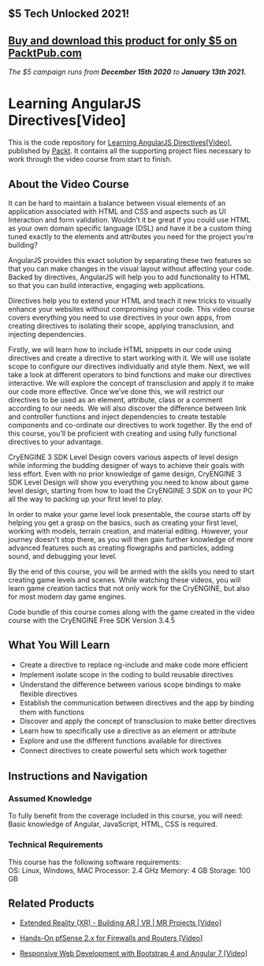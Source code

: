 ## $5 Tech Unlocked 2021!
[Buy and download this product for only $5 on PacktPub.com](https://www.packtpub.com/)
-----
*The $5 campaign         runs from __December 15th 2020__ to __January 13th 2021.__*

# Learning AngularJS Directives[Video]
This is the code repository for [Learning AngularJS Directives[Video]](https://www.packtpub.com/web-development/learning-angularjs-directivesvideo?utm_source=github&utm_medium=repository&utm_campaign=9781785287329), published by [Packt](https://www.packtpub.com/?utm_source=github). It contains all the supporting project files necessary to work through the video course from start to finish.
## About the Video Course
It can be hard to maintain a balance between visual elements of an application associated with HTML and CSS and aspects such as UI Interaction and form validation. Wouldn’t it be great if you could use HTML as your own domain specific language (DSL) and have it be a custom thing tuned exactly to the elements and attributes you need for the project you’re building?

AngularJS provides this exact solution by separating these two features so that you can make changes in the visual layout without affecting your code. Backed by directives, AngularJS will help you to add functionality to HTML so that you can build interactive, engaging web applications.

Directives help you to extend your HTML and teach it new tricks to visually enhance your websites without compromising your code. This video course covers everything you need to use directives in your own apps, from creating directives to isolating their scope, applying transclusion, and injecting dependencies.

Firstly, we will learn how to include HTML snippets in our code using directives and create a directive to start working with it. We will use isolate scope to configure our directives individually and style them. Next, we will take a look at different operators to bind functions and make our directives interactive. We will explore the concept of transclusion and apply it to make our code more effective. Once we’ve done this, we will restrict our directives to be used as an element, attribute, class or a comment according to our needs. We will also discover the difference between link and controller functions and inject dependencies to create testable components and co-ordinate our directives to work together. By the end of this course, you’ll be proficient with creating and using fully functional directives to your advantage.

CryENGINE 3 SDK Level Design covers various aspects of level design while informing the budding designer of ways to achieve their goals with less effort. Even with no prior knowledge of game design, CryENGINE 3 SDK Level Design will show you everything you need to know about game level design, starting from how to load the CryENGINE 3 SDK on to your PC all the way to packing up your first level to play.

In order to make your game level look presentable, the course starts off by helping you get a grasp on the basics, such as creating your first level, working with models, terrain creation, and material editing. However, your journey doesn't stop there, as you will then gain further knowledge of more advanced features such as creating flowgraphs and particles, adding sound, and debugging your level.

By the end of this course, you will be armed with the skills you need to start creating game levels and scenes. While watching these videos, you will learn game creation tactics that not only work for the CryENGINE, but also for most modern day game engines.

Code bundle of this course comes along with the game created in the video course with the CryENGINE Free SDK Version 3.4.5

<H2>What You Will Learn</H2>
<DIV class=book-info-will-learn-text>
<UL>
<LI><SPAN style="LINE-HEIGHT: 20px; BACKGROUND-COLOR: transparent">Create a directive to replace ng-include and make code more efficient</SPAN> 
<LI><SPAN style="LINE-HEIGHT: 20px; BACKGROUND-COLOR: transparent">Implement isolate scope in the coding to build reusable directives </SPAN>
<LI><SPAN style="LINE-HEIGHT: 20px; BACKGROUND-COLOR: transparent">Understand the difference between various scope bindings to make flexible directives </SPAN>
<LI><SPAN style="LINE-HEIGHT: 20px; BACKGROUND-COLOR: transparent">Establish the communication between directives and the app by binding them with functions </SPAN>
<LI><SPAN style="LINE-HEIGHT: 20px; BACKGROUND-COLOR: transparent">Discover and apply the concept of transclusion to make better directives </SPAN>
<LI><SPAN style="LINE-HEIGHT: 20px; BACKGROUND-COLOR: transparent">Learn how to specifically use a directive as an element or attribute </SPAN>
<LI><SPAN style="LINE-HEIGHT: 20px; BACKGROUND-COLOR: transparent">Explore and use the different functions available for directives </SPAN>
<LI><SPAN style="LINE-HEIGHT: 20px; BACKGROUND-COLOR: transparent">Connect directives to create powerful sets which work together</SPAN> </LI></UL></DIV>

## Instructions and Navigation
### Assumed Knowledge
To fully benefit from the coverage included in this course, you will need:<br/>
Basic knowledge of Angular, JavaScript, HTML, CSS is required.
### Technical Requirements
This course has the following software requirements:<br/>
OS: Linux, Windows, MAC
Processor: 2.4 GHz
Memory: 4 GB
Storage: 100 GB

## Related Products
* [Extended Reality (XR) - Building AR | VR | MR Projects [Video]](https://www.packtpub.com/game-development/extended-reality-xr-building-ar-vr-mr-projects-video?utm_source=github&utm_medium=repository&utm_campaign=9781838559694)

* [Hands-On pfSense 2.x for Firewalls and Routers [Video]](https://www.packtpub.com/networking-and-servers/hands-pfsense-2x-firewalls-and-routers-video?utm_source=github&utm_medium=repository&utm_campaign=9781789805017)

* [Responsive Web Development with Bootstrap 4 and Angular 7 [Video]](https://www.packtpub.com/web-development/responsive-web-development-bootstrap-4-and-angular-7-video?utm_source=github&utm_medium=repository&utm_campaign=9781789615272)


